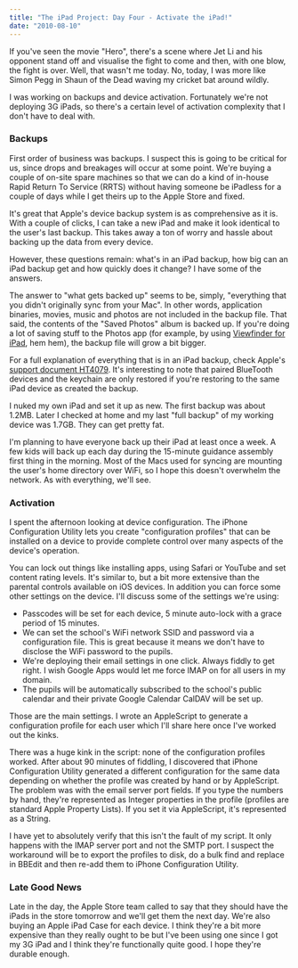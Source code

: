 ```yaml
---
title: "The iPad Project: Day Four - Activate the iPad!"
date: "2010-08-10"
---
```


If you've seen the movie "Hero", there's a scene where Jet Li and his opponent stand off and visualise the fight to come and then, with one blow, the fight is over. Well, that wasn't me today. No, today, I was more like Simon Pegg in Shaun of the Dead waving my cricket bat around wildly.

I was working on backups and device activation. Fortunately we're not deploying 3G iPads, so there's a certain level of activation complexity that I don't have to deal with.

### Backups

First order of business was backups. I suspect this is going to be critical for us, since drops and breakages will occur at some point. We're buying a couple of on-site spare machines so that we can do a kind of in-house Rapid Return To Service (RRTS) without having someone be iPadless for a couple of days while I get theirs up to the Apple Store and fixed.

It's great that Apple's device backup system is as comprehensive as it is. With a couple of clicks, I can take a new iPad and make it look identical to the user's last backup. This takes away a ton of worry and hassle about backing up the data from every device.

However, these questions remain: what's in an iPad backup, how big can an iPad backup get and how quickly does it change? I have some of the answers.

The answer to "what gets backed up" seems to be, simply, "everything that you didn't originally sync from your Mac". In other words, application binaries, movies, music and photos are not included in the backup file. That said, the contents of the "Saved Photos" album is backed up. If you're doing a lot of saving stuff to the Photos app (for example, by using [Viewfinder for iPad](http://bit.ly/cf-viewfinder), hem hem), the backup file will grow a bit bigger.

For a full explanation of everything that is in an iPad backup, check Apple's [support document HT4079](http://support.apple.com/kb/HT4079). It's interesting to note that paired BlueTooth devices and the keychain are only restored if you're restoring to the same iPad device as created the backup.

I nuked my own iPad and set it up as new. The first backup was about 1.2MB. Later I checked at home and my last "full backup" of my working device was 1.7GB. They can get pretty fat.

I'm planning to have everyone back up their iPad at least once a week. A few kids will back up each day during the 15-minute guidance assembly first thing in the morning. Most of the Macs used for syncing are mounting the user's home directory over WiFi, so I hope this doesn't overwhelm the network. As with everything, we'll see.

### Activation

I spent the afternoon looking at device configuration. The iPhone Configuration Utility lets you create "configuration profiles" that can be installed on a device to provide complete control over many aspects of the device's operation.

You can lock out things like installing apps, using Safari or YouTube and set content rating levels. It's similar to, but a bit more extensive than the parental controls available on iOS devices. In addition you can force some other settings on the device. I'll discuss some of the settings we're using:

- Passcodes will be set for each device, 5 minute auto-lock with a grace period of 15 minutes.
- We can set the school's WiFi network SSID and password via a configuration file. This is great because it means we don't have to disclose the WiFi password to the pupils.
- We're deploying their email settings in one click. Always fiddly to get right. I wish Google Apps would let me force IMAP on for all users in my domain.
- The pupils will be automatically subscribed to the school's public calendar and their private Google Calendar CalDAV will be set up.

Those are the main settings. I wrote an AppleScript to generate a configuration profile for each user which I'll share here once I've worked out the kinks.

There was a huge kink in the script: none of the configuration profiles worked. After about 90 minutes of fiddling, I discovered that iPhone Configuration Utility generated a different configuration for the same data depending on whether the profile was created by hand or by AppleScript. The problem was with the email server port fields. If you type the numbers by hand, they're represented as Integer properties in the profile (profiles are standard Apple Property Lists). If you set it via AppleScript, it's represented as a String.

I have yet to absolutely verify that this isn't the fault of my script. It only happens with the IMAP server port and not the SMTP port. I suspect the workaround will be to export the profiles to disk, do a bulk find and replace in BBEdit and then re-add them to iPhone Configuration Utility.

### Late Good News

Late in the day, the Apple Store team called to say that they should have the iPads in the store tomorrow and we'll get them the next day. We're also buying an Apple iPad Case for each device. I think they're a bit more expensive than they really ought to be but I've been using one since I got my 3G iPad and I think they're functionally quite good. I hope they're durable enough.
